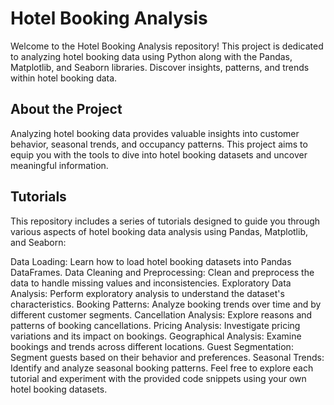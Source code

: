 # Hotel Booking Analysis

Welcome to the Hotel Booking Analysis repository! This project is dedicated to analyzing hotel booking data using Python along with the Pandas, Matplotlib, and Seaborn libraries. Discover insights, patterns, and trends within hotel booking data.

## About the Project

Analyzing hotel booking data provides valuable insights into customer behavior, seasonal trends, and occupancy patterns. This project aims to equip you with the tools to dive into hotel booking datasets and uncover meaningful information.

## Tutorials
This repository includes a series of tutorials designed to guide you through various aspects of hotel booking data analysis using Pandas, Matplotlib, and Seaborn:

Data Loading: Learn how to load hotel booking datasets into Pandas DataFrames.
Data Cleaning and Preprocessing: Clean and preprocess the data to handle missing values and inconsistencies.
Exploratory Data Analysis: Perform exploratory analysis to understand the dataset's characteristics.
Booking Patterns: Analyze booking trends over time and by different customer segments.
Cancellation Analysis: Explore reasons and patterns of booking cancellations.
Pricing Analysis: Investigate pricing variations and its impact on bookings.
Geographical Analysis: Examine bookings and trends across different locations.
Guest Segmentation: Segment guests based on their behavior and preferences.
Seasonal Trends: Identify and analyze seasonal booking patterns.
Feel free to explore each tutorial and experiment with the provided code snippets using your own hotel booking datasets.


